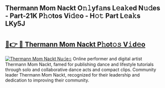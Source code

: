 ## Thermann Mom Nackt O𝚗𝚕yf𝚊ns L𝚎a𝚔ed N𝚞𝚍es - Part-21K P𝚑𝚘tos Vi𝚍𝚎o - H𝚘𝚝 Part L𝚎a𝚔s LKy5J

# <h2><a href="http://kf0uff.oniu.top/?m=Thermann+Mom+Nackt">🔗👉 🔴 Thermann Mom Nackt P𝚑ot𝚘𝚜 V𝚒d𝚎o</a></h2>

[![Thermann Mom Nackt Nu𝚍e𝚜](https://i.imgur.com/0qMVB7G.gif)](http://kf0uff.oniu.top/?m=Thermann+Mom+Nackt)
Online performer and digital artist Thermann Mom Nackt, famed for publishing dance and lifestyle tutorials through solo and collaborative dance acts and compact clips. Community leader Thermann Mom Nackt, recognized for their leadership and dedication to improving their community.  

